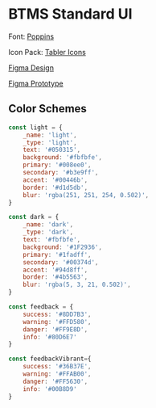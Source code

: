 # BTMS Standard UI

Font: [Poppins](https://fonts.google.com/specimen/Poppins?query=poppins)

Icon Pack: [Tabler Icons](https://tabler.io/icons)

[Figma Design](https://www.figma.com/design/seFlmdlPbDBgoFv7SYD6Lh/BTMS-UI-REFERENCE?node-id=0-1&node-type=CANVAS&t=gfGQhSqBa1b8oyP4-0)

[Figma Prototype](https://www.figma.com/proto/seFlmdlPbDBgoFv7SYD6Lh/BTMS-UI-REFERENCE?node-id=1-83&starting-point-node-id=1%3A83)

## Color Schemes

```js
const light = {
    _name: 'light',
    _type: 'light',
    text: '#050315',
    background: '#fbfbfe',
    primary: '#008ee0',
    secondary: '#b3e9ff',
    accent: '#00446b',
    border: '#d1d5db',
    blur: 'rgba(251, 251, 254, 0.502)',
}

const dark = {
    _name: 'dark',
    _type: 'dark',
    text: '#fbfbfe',
    background: '#1F2936',
    primary: '#1fadff',
    secondary: '#00374d',
    accent: '#94d8ff',
    border: '#4b5563',
    blur: 'rgba(5, 3, 21, 0.502)',
}

const feedback = {
    success: '#8DD7B3',
    warning: '#FFD580',
    danger: '#FF9E8D',
    info: '#80D6E7'
}

const feedbackVibrant={
    success: '#36B37E',
    warning: '#FFAB00',
    danger: '#FF5630',
    info: '#00B8D9'
}

```